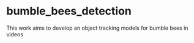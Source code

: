 # bumble_bees_detection
This work aims to develop an object tracking models for bumble bees in videos
